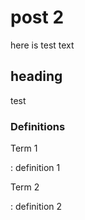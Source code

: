 # post 2

here is test text

## heading

test

### Definitions

Term 1

: definition 1

Term 2

: definition 2
